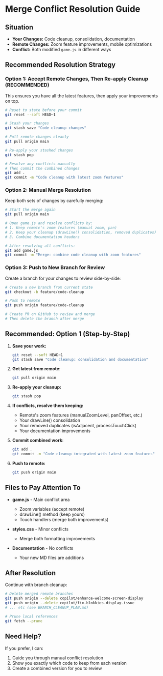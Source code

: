 # Merge Conflict Resolution Guide

## Situation
- **Your Changes:** Code cleanup, consolidation, documentation
- **Remote Changes:** Zoom feature improvements, mobile optimizations
- **Conflict:** Both modified `game.js` in different ways

## Recommended Resolution Strategy

### Option 1: Accept Remote Changes, Then Re-apply Cleanup (RECOMMENDED)

This ensures you have all the latest features, then apply your improvements on top.

```bash
# Reset to state before your commit
git reset --soft HEAD~1

# Stash your changes
git stash save "Code cleanup changes"

# Pull remote changes cleanly
git pull origin main

# Re-apply your stashed changes
git stash pop

# Resolve any conflicts manually
# Then commit the combined changes
git add .
git commit -m "Code cleanup with latest zoom features"
```

### Option 2: Manual Merge Resolution

Keep both sets of changes by carefully merging:

```bash
# Start the merge again
git pull origin main

# Open game.js and resolve conflicts by:
# 1. Keep remote's zoom features (manual zoom, pan)
# 2. Keep your cleanup (drawLine() consolidation, removed duplicates)
# 3. Combine documentation headers

# After resolving all conflicts:
git add game.js
git commit -m "Merge: combine code cleanup with zoom features"
```

### Option 3: Push to New Branch for Review

Create a branch for your changes to review side-by-side:

```bash
# Create a new branch from current state
git checkout -b feature/code-cleanup

# Push to remote
git push origin feature/code-cleanup

# Create PR on GitHub to review and merge
# Then delete the branch after merge
```

## Recommended: Option 1 (Step-by-Step)

1. **Save your work:**
   ```bash
   git reset --soft HEAD~1
   git stash save "Code cleanup: consolidation and documentation"
   ```

2. **Get latest from remote:**
   ```bash
   git pull origin main
   ```

3. **Re-apply your cleanup:**
   ```bash
   git stash pop
   ```

4. **If conflicts, resolve them keeping:**
   - Remote's zoom features (manualZoomLevel, panOffset, etc.)
   - Your drawLine() consolidation
   - Your removed duplicates (isAdjacent, processTouchClick)
   - Your documentation improvements

5. **Commit combined work:**
   ```bash
   git add .
   git commit -m "Code cleanup integrated with latest zoom features"
   ```

6. **Push to remote:**
   ```bash
   git push origin main
   ```

## Files to Pay Attention To

- **game.js** - Main conflict area
  - Zoom variables (accept remote)
  - drawLine() method (keep yours)  
  - Touch handlers (merge both improvements)
  
- **styles.css** - Minor conflicts
  - Merge both formatting improvements

- **Documentation** - No conflicts
  - Your new MD files are additions

## After Resolution

Continue with branch cleanup:
```bash
# Delete merged remote branches
git push origin --delete copilot/enhance-welcome-screen-display
git push origin --delete copilot/fix-blokkies-display-issue
# ... etc (see BRANCH_CLEANUP_PLAN.md)

# Prune local references
git fetch --prune
```

## Need Help?

If you prefer, I can:
1. Guide you through manual conflict resolution
2. Show you exactly which code to keep from each version
3. Create a combined version for you to review
